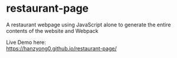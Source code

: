 # restaurant-page   

A restaurant webpage using JavaScript alone to generate the entire contents of the website and Webpack    

Live Demo here:   
https://hanzyong0.github.io/restaurant-page/
